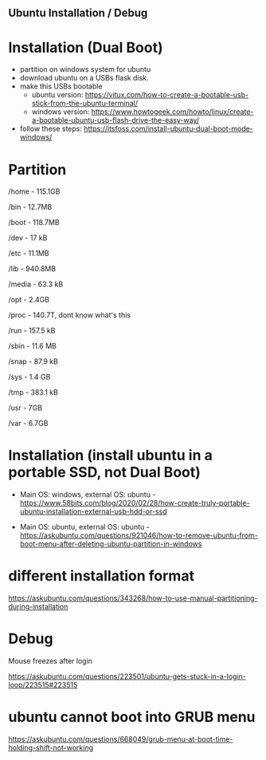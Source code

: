 ## Ubuntu Installation / Debug

# Installation (Dual Boot)

- partition on windows system for ubuntu 
- download ubuntu on a USBs flask disk.
- make this USBs bootable
  - ubuntu version: https://vitux.com/how-to-create-a-bootable-usb-stick-from-the-ubuntu-terminal/
  - windows version: https://www.howtogeek.com/howto/linux/create-a-bootable-ubuntu-usb-flash-drive-the-easy-way/
- follow these steps: https://itsfoss.com/install-ubuntu-dual-boot-mode-windows/

# Partition

/home - 115.1GB

/bin - 12.7MB

/boot - 118.7MB

/dev - 17 kB

/etc - 11.1MB

/lib - 940.8MB

/media - 63.3 kB

/opt - 2.4GB

/proc - 140.7T, dont know what's this

/run - 157.5 kB

/sbin - 11.6 MB

/snap - 87.9 kB

/sys - 1.4 GB

/tmp - 383.1 kB

/usr - 7GB

/var - 6.7GB


# Installation (install ubuntu in a portable SSD, not Dual Boot)

- Main OS: windows, external OS: ubuntu - https://www.58bits.com/blog/2020/02/28/how-create-truly-portable-ubuntu-installation-external-usb-hdd-or-ssd

- Main OS: ubuntu, external OS: ubuntu - https://askubuntu.com/questions/921046/how-to-remove-ubuntu-from-boot-menu-after-deleting-ubuntu-partition-in-windows

# different installation format

https://askubuntu.com/questions/343268/how-to-use-manual-partitioning-during-installation

# Debug

Mouse freezes after login

https://askubuntu.com/questions/223501/ubuntu-gets-stuck-in-a-login-loop/223515#223515

# ubuntu cannot boot into GRUB menu

https://askubuntu.com/questions/668049/grub-menu-at-boot-time-holding-shift-not-working
